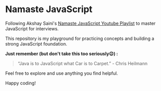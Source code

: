 # Namaste JavaScript

Following Akshay Saini's [Namaste JavaScript Youtube Playlist](https://youtube.com/playlist?list=PLlasXeu85E9cQ32gLCvAvr9vNaUccPVNP&si=T6f8ZcGZ9LGZ4mxU4) to master JavaScript for interviews.

This repository is my playground for practicing concepts and building a strong JavaScript foundation.

**Just remember (but don't take this too seriously😉) :**

> “Java is to JavaScript what Car is to Carpet.” - Chris Heilmann

Feel free to explore and use anything you find helpful.

Happy coding!
